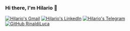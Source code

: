 ### Hi there, I'm Hilario 👋
<!--
<div id="badges">
  <a href="https://www.linkedin.com/in/hilario-capettini-croatto/">
    <img src="https://img.shields.io/badge/LinkedIn-blue?style=for-the-badge&logo=linkedin&logoColor=white" alt="LinkedIn Badge"/>
  </a>
  <a href="mailto:hilariocapettini@gmail.com">
    <img src="https://img.shields.io/badge/Gmail-D14836?style=for-the-badge&logo=gmail&logoColor=white" alt="Gmail Badge"/>
  </a>
  <a href="https://t.me/hcapettini">
    <img src="https://img.shields.io/badge/-telegram-red?color=white&logo=telegram&logoColor=black" alt="Telegram Badge"/>
  </a>
</div>
-->
<div id='badges'>
  
  [![Hilario's Gmail](https://img.shields.io/static/v1?style=plastic&message=Gmail&color=EA4335&logo=Gmail&logoColor=FFFFFF&label=)]([mail])
  [![Hilario's LinkedIn](https://img.shields.io/badge/LinkedIn-0077B5?style=plastic&logo=linkedin&logoColor=white)]([linkedin])
  [![Hilario's Telegram](https://img.shields.io/badge/Telegram-2CA5E0?style=plastic&logo=telegram&logoColor=white)]([telegram)
  [![GitHub RinaldiLuca](https://img.shields.io/github/followers/RinaldiLuca?label=follow&style=social)]([profile])
<div />


<!--
**hcapettini2/hcapettini2** is a ✨ _special_ ✨ repository because its `README.md` (this file) appears on your GitHub profile.

Here are some ideas to get you started:

- 🔭 I’m currently working on ...
- 🌱 I’m currently learning ...
- 👯 I’m looking to collaborate on ...
- 🤔 I’m looking for help with ...
- 💬 Ask me about ...
- 📫 How to reach me: ...
- 😄 Pronouns: ...
- ⚡ Fun fact: ...
-->
[profile]: https://github.com/hcapettini2
[linkedin]: https://www.linkedin.com/in/hilario-capettini-croatto/
[telegram]: https://t.me/hcapettini
[mail]: mailto:hilariocapettini@gmail.com
